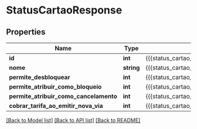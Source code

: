 # StatusCartaoResponse

## Properties
Name | Type | Description | Notes
------------ | ------------- | ------------- | -------------
**id** | **int** | {{{status_cartao_response_id_value}}} | 
**nome** | **string** | {{{status_cartao_response_nome_value}}} | 
**permite_desbloquear** | **int** | {{{status_cartao_response_permite_desbloquear_value}}} | [optional] 
**permite_atribuir_como_bloqueio** | **int** | {{{status_cartao_response_permite_atribuir_como_bloqueio_value}}} | [optional] 
**permite_atribuir_como_cancelamento** | **int** | {{{status_cartao_response_permite_atribuir_como_cancelamento_value}}} | [optional] 
**cobrar_tarifa_ao_emitir_nova_via** | **int** | {{{status_cartao_response_cobrar_tarifa_ao_emitir_nova_via_value}}} | [optional] 

[[Back to Model list]](../README.md#documentation-for-models) [[Back to API list]](../README.md#documentation-for-api-endpoints) [[Back to README]](../README.md)



